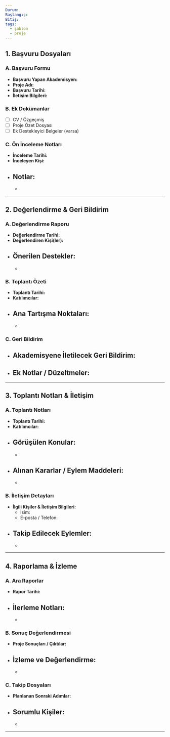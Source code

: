 ```yaml
---
Durum: 
Başlangıç: 
Bitiş: 
tags:
  - şablon
  - proje
---
```

## 1. Başvuru Dosyaları

### A. Başvuru Formu
- **Başvuru Yapan Akademisyen:**  
- **Proje Adı:**  
- **Başvuru Tarihi:**  
- **İletişim Bilgileri:**  

### B. Ek Dokümanlar
- [ ] CV / Özgeçmiş 
- [ ] Proje Özet Dosyası 
- [ ] Ek Destekleyici Belgeler (varsa)

### C. Ön İnceleme Notları
- **İnceleme Tarihi:**  
- **İnceleyen Kişi:**  
- **Notlar:**  
  -  
  -  

---

## 2. Değerlendirme & Geri Bildirim

### A. Değerlendirme Raporu
- **Değerlendirme Tarihi:**  
- **Değerlendiren Kişi(ler):**  
- **Önerilen Destekler:**  
  -  
  -  

### B. Toplantı Özeti
- **Toplantı Tarihi:**  
- **Katılımcılar:**  
- **Ana Tartışma Noktaları:**  
  -  
  -  

### C. Geri Bildirim
- **Akademisyene İletilecek Geri Bildirim:**  
  -  
- **Ek Notlar / Düzeltmeler:**  
  -  

---

## 3. Toplantı Notları & İletişim

### A. Toplantı Notları
- **Toplantı Tarihi:**  
- **Katılımcılar:**  
- **Görüşülen Konular:**  
  -  
  -  
- **Alınan Kararlar / Eylem Maddeleri:**  
  -  
  -  

### B. İletişim Detayları
- **İlgili Kişiler & İletişim Bilgileri:**  
  - İsim:  
  - E-posta / Telefon:  
- **Takip Edilecek Eylemler:**  
  -  
  -  

---

## 4. Raporlama & İzleme

### A. Ara Raporlar
- **Rapor Tarihi:**  
- **İlerleme Notları:**  
  -  
  -  

### B. Sonuç Değerlendirmesi
- **Proje Sonuçları / Çıktılar:**  
- **İzleme ve Değerlendirme:**  
  -  
  -  

### C. Takip Dosyaları
- **Planlanan Sonraki Adımlar:**  
- **Sorumlu Kişiler:**  
  -  
  -  

---
